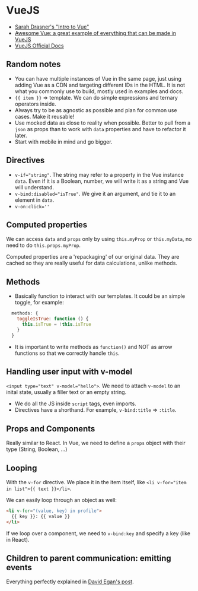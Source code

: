 # VueJS

- [Sarah Drasner's "Intro to Vue"](https://github.com/sdras/intro-to-vue)
- [Awesome Vue: a great example of everything that can be made in VueJS](https://github.com/vuejs/awesome-vue)
- [VueJS Official Docs](https://vuejs.org/v2/guide/)

## Random notes

- You can have multiple instances of Vue in the same page, just using adding Vue as a CDN and targeting different IDs in the HTML. It is not what you commonly use to build, mostly used in examples and docs.
- `{{ item }}` => template. We can do simple expressions and ternary operators inside.
- Always try to be as agnostic as possible and plan for common use cases. Make it reusable!
- Use mocked data as close to reality when possible. Better to pull from a `json` as props than to work with `data` properties and have to refactor it later.
- Start with mobile in mind and go bigger.

## Directives

- `v-if="string"`. The string may refer to a property in the Vue instance `data`. Even if it is a Boolean, number, we will write it as a string and Vue will understand.
- `v-bind:disabled="isTrue"`. We give it an argument, and tie it to an element in `data`.
- `v-on:click=''`

## Computed properties

We can access `data` and `props` only by using `this.myProp` or `this.myData`, no need to do `this.props.myProp`.

Computed properties are a 'repackaging' of our original data. They are cached so they are really useful for data calculations, unlike methods.

## Methods

- Basically function to interact with our templates. It could be an simple toggle, for example:

```js
  methods: {
    toggleIsTrue: function () {
      this.isTrue = !this.isTrue
    }
  }
```

- It is important to write methods as `function()` and NOT as arrow functions so that we correctly handle `this`.

## Handling user input with v-model

`<input type="text" v-model="hello">`. We need to attach `v-model` to an inital state, usually a filler text or an empty string.

- We do all the JS inside `script` tags, even imports.
- Directives have a shorthand. For example, `v-bind:title` => `:title`.

## Props and Components

Really similar to React. In Vue, we need to define a `props` object with their type (String, Boolean, ...)

## Looping

With the `v-for` directive. We place it in the item itself, like `<li v-for="item in list">{{ text }}</li>`.

We can easily loop through an object as well:

```html
<li v-for="(value, key) in profile">
  {{ key }}: {{ value }}
</li>
```

If we loop over a component, we need to `v-bind:key` and specify a key (like in React).

## Children to parent communication: emitting events

Everything perfectly explained in [David Egan's post](https://dev-notes.eu/2018/05/passing-data-between-vue-components/).
